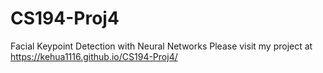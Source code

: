 # CS194-Proj4

Facial Keypoint Detection with Neural Networks
Please visit my project at https://kehua1116.github.io/CS194-Proj4/
